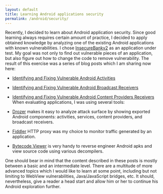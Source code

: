 ```yaml
---
layout: default
title: Learning Android applications security
permalink: /android/security/
---
```


Recently, I decided to learn about Android application security. Since good learning always requires certain amount of practice, I decided to apply obtained knowledge by analyzing one of the existing Android applications with known vulnerabilities. I chose [InsecureBankv2](https://github.com/dineshshetty/Android-InsecureBankv2) as an application under test. My goal was not only to find out vulnerable pieces of an application, but also figure out how to change the code to remove vulnerability. The result of this exercise was a series of blog posts which I am sharing now here:

* [Identifying and Fixing Vulnerable Android Activities](/android/security/android-vulnerabilities-insecurebank-activities)
* [Identifying and Fixing Vulnerable Android Broadcast Receivers](/android/security/android-vulnerabilities-insecurebank-broadcast-receivers)
* [Identifying and Fixing Vulnerable Android Content Providers Receivers](/android/security/android-vulnerabilities-insecurebank-content-providers)
When evaluating applications, I was using several tools:

* [Drozer](https://labs.mwrinfosecurity.com/tools/drozer) makes it easy to analyze attack surface by showing exported Android components: activities, services, content providers, and broadcast receivers.
* [Fiddler](http://www.telerik.com/fiddler) HTTP proxy was my choice to monitor traffic generated by an application.
* [Bytecode Viewer](https://github.com/Konloch/bytecode-viewer) is very handy to reverse engineer Android apks and view source code using various decompilers.

One should bear in mind that the content described in these posts is mostly between a basic and an intermediate level. There are a multitude of more advanced topics which I would like to learn at some point, including but not limiting to WebView vulnerabilities, Java/JavaScript bridges, etc. It should, nevertheless, give a reader a head start and allow him or her to continue his Android exploration further.
